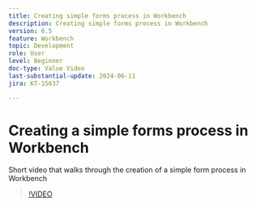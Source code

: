 ```yaml
---
title: Creating simple forms process in Workbench
description: Creating simple forms process in Workbench
version: 6.5
feature: Workbench
topic: Development
role: User
level: Beginner
doc-type: Value Video
last-substantial-update: 2024-06-11
jira: KT-15637

---
```

# Creating a simple forms process in Workbench

Short video that walks through the creation of a simple form process in Workbench

>[!VIDEO](https://video.tv.adobe.com/v/3429494/?learn=on)
